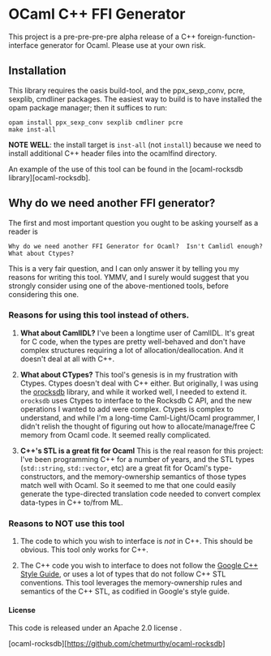 # OCaml C++ FFI Generator

This project is a pre-pre-pre-pre alpha release of a C++
foreign-function-interface generator for Ocaml.  Please use at your own risk.

## Installation

This library requires the oasis build-tool, and the ppx_sexp_conv,
pcre, sexplib, cmdliner packages.  The easiest way to build is to have
installed the opam package manager; then it suffices to run:

```
opam install ppx_sexp_conv sexplib cmdliner pcre
make inst-all
```

**NOTE WELL**: the install target is `inst-all` (not `install`)
  because we need to install additional C++ header files into the
  ocamlfind directory.

An example of the use of this tool can be found in the
[ocaml-rocksdb library][ocaml-rocksdb].

## Why do we need another FFI generator?

The first and most important question you ought to be asking yourself as a reader is

  ```
Why do we need another FFI Generator for Ocaml?  Isn't Camlidl enough?  What about Ctypes?
  ```

This is a very fair question, and I can only answer it by telling you
my reasons for writing this tool.  YMMV, and I surely would suggest
that you strongly consider using one of the above-mentioned tools,
before considering this one.

### Reasons for using this tool instead of others.

1. __What about CamlIDL?__ I've been a longtime user of CamlIDL.  It's
   great for C code, when the types are pretty well-behaved and don't
   have complex structures requiring a lot of allocation/deallocation.
   And it doesn't deal at all with C++.
   
2. __What about CTypes?__ This tool's genesis is in my frustration
   with Ctypes.  Ctypes doesn't deal with C++ either.  But originally,
   I was using the [orocksdb][orocksdb] library, and while it worked
   well, I needed to extend it.  `orocksdb` uses Ctypes to interface
   to the Rocksdb C API, and the new operations I wanted to add were
   complex.  Ctypes is complex to understand, and while I'm a
   long-time Caml-Light/Ocaml programmer, I didn't relish the thought
   of figuring out how to allocate/manage/free C memory from Ocaml
   code.  It seemed really complicated.
   
3. __C++'s STL is a great fit for Ocaml__ This is the real reason for
   this project: I've been programming C++ for a number of years, and
   the STL types (`std::string`, `std::vector`, etc) are a great fit
   for Ocaml's type-constructors, and the memory-ownership semantics
   of those types match well with Ocaml.  So it seemed to me that one
   could easily generate the type-directed translation code needed to
   convert complex data-types in C++ to/from ML.

### Reasons to NOT use this tool

1. The code to which you wish to interface is _not_ in C++.  This
   should be obvious.  This tool only works for C++.

2. The C++ code you wish to interface to does not follow the
   [Google C++ Style Guide][Google C++ Style Guide], or uses a lot of
   types that do not follow C++ STL conventions.  This tool leverages
   the memory-ownership rules and semantics of the C++ STL, as
   codified in Google's style guide.

#### License

This code is released under an Apache 2.0 license </LICENSE>.


[Google C++ Style Guide]: https://google.github.io/styleguide/cppguide.html
[orocksdb]: https://github.com/domsj/orocksdb
[/LICENSE]: /LICENSE
[ocaml-rocksdb][https://github.com/chetmurthy/ocaml-rocksdb]
